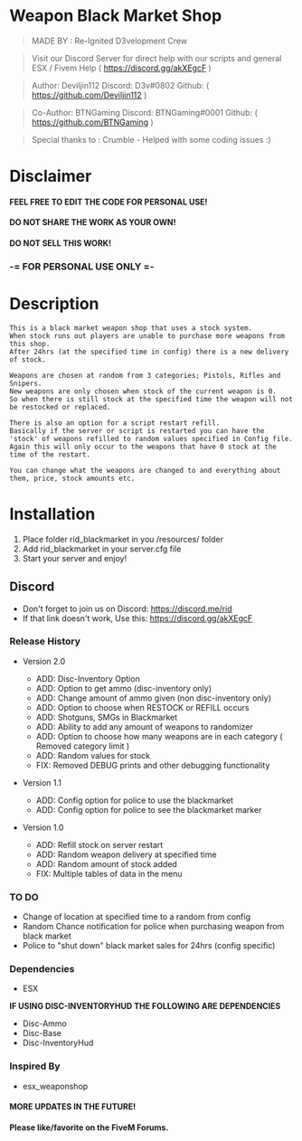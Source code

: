 # Weapon Black Market Shop
>    MADE BY : Re-Ignited D3velopment Crew

>    Visit our Discord Server for direct help with our scripts and general ESX / Fivem Help
>    ( https://discord.gg/akXEgcF )

>    Author: Deviljin112    Discord: D3v#0802   Github: ( https://github.com/Deviljin112 )

>    Co-Author: BTNGaming   Discord: BTNGaming#0001 Github: ( https://github.com/BTNGaming )

>    Special thanks to : Crumble - Helped with some coding issues :)

# Disclaimer

#### FEEL FREE TO EDIT THE CODE FOR PERSONAL USE!
#### DO NOT SHARE THE WORK AS YOUR OWN!
#### DO NOT SELL THIS WORK!

### -= FOR PERSONAL USE ONLY =-

# Description

    This is a black market weapon shop that uses a stock system.
    When stock runs out players are unable to purchase more weapons from this shop.
    After 24hrs (at the specified time in config) there is a new delivery of stock.
    
    Weapons are chosen at random from 3 categories; Pistols, Rifles and Snipers.
    New weapons are only chosen when stock of the current weapon is 0.
    So when there is still stock at the specified time the weapon will not be restocked or replaced.

    There is also an option for a script restart refill.
    Basically if the server or script is restarted you can have the 'stock' of weapons refilled to random values specified in Config file.
    Again this will only occur to the weapons that have 0 stock at the time of the restart.

    You can change what the weapons are changed to and everything about them, price, stock amounts etc.


# Installation

1) Place folder rid_blackmarket in you /resources/ folder
2) Add rid_blackmarket in your server.cfg file
3) Start your server and enjoy!

## Discord

* Don't forget to join us on Discord: https://discord.me/rid
* If that link doesn't work, Use this: https://discord.gg/akXEgcF

### Release History

* Version 2.0
    * ADD: Disc-Inventory Option
    * ADD: Option to get ammo (disc-inventory only)
    * ADD: Change amount of ammo given (non disc-inventory only)
    * ADD: Option to choose when RESTOCK or REFILL occurs
    * ADD: Shotguns, SMGs in Blackmarket
    * ADD: Ability to add any amount of weapons to randomizer
    * ADD: Option to choose how many weapons are in each category ( Removed category limit )
    * ADD: Random values for stock
    * FIX: Removed DEBUG prints and other debugging functionality

* Version 1.1
    * ADD: Config option for police to use the blackmarket
    * ADD: Config option for police to see the blackmarket marker
    
* Version 1.0
    * ADD: Refill stock on server restart
    * ADD: Random weapon delivery at specified time
    * ADD: Random amount of stock added
    * FIX: Multiple tables of data in the menu

### TO DO

* Change of location at specified time to a random from config
* Random Chance notification for police when purchasing weapon from black market
* Police to "shut down" black market sales for 24hrs (config specific)

### Dependencies

- ESX

**IF USING DISC-INVENTORYHUD THE FOLLOWING ARE DEPENDENCIES**
- Disc-Ammo
- Disc-Base
- Disc-InventoryHud

### Inspired By

- esx_weaponshop

#### MORE UPDATES IN THE FUTURE!

#### Please like/favorite on the FiveM Forums.
